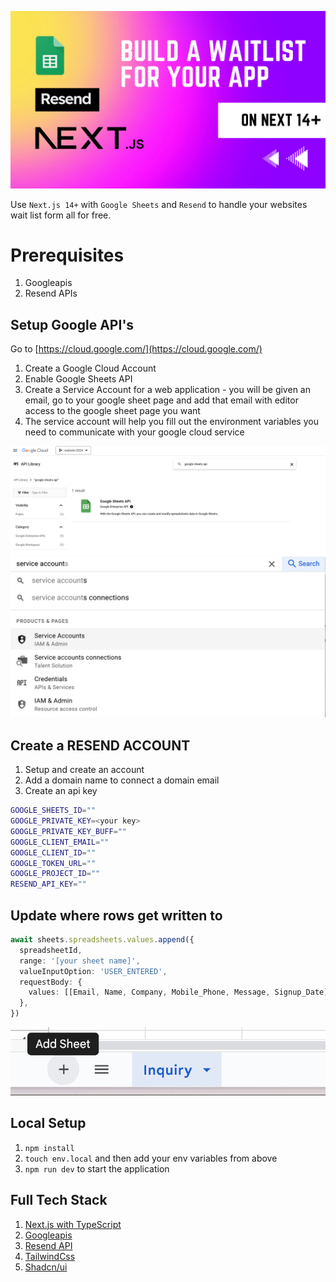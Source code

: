 ![Pic Thumbnail](public/thumbnail.png)

Use `Next.js 14+` with `Google Sheets` and `Resend` to handle your websites wait list form all for free.

# Prerequisites

1. Googleapis
2. Resend APIs

## Setup Google API's

Go to [https://cloud.google.com/](https://cloud.google.com/)

1. Create a Google Cloud Account
2. Enable Google Sheets API
3. Create a Service Account for a web application - you will be given an email, go to your google sheet page and add that email with editor access to the google sheet page you want
4. The service account will help you fill out the environment variables you need to communicate with your google cloud service

![Pic Thumbnail](public/google-setup/api-libary.png)
![Pic Thumbnail](public/google-setup/service-account.png)

## Create a RESEND ACCOUNT

1. Setup and create an account
2. Add a domain name to connect a domain email
3. Create an api key

```sh
GOOGLE_SHEETS_ID=""
GOOGLE_PRIVATE_KEY=<your key>
GOOGLE_PRIVATE_KEY_BUFF=""
GOOGLE_CLIENT_EMAIL=""
GOOGLE_CLIENT_ID=""
GOOGLE_TOKEN_URL=""
GOOGLE_PROJECT_ID=""
RESEND_API_KEY=""
```

## Update where rows get written to

```ts
await sheets.spreadsheets.values.append({
  spreadsheetId,
  range: '[your sheet name]',
  valueInputOption: 'USER_ENTERED',
  requestBody: {
    values: [[Email, Name, Company, Mobile_Phone, Message, Signup_Date]], // Data must be an array of arrays (each inner array represents a row)
  },
})
```

![Pic Thumbnail](public/google-setup/sheet.png)

## Local Setup

1. `npm install`
2. `touch env.local` and then add your env variables from above
3. `npm run dev` to start the application

## Full Tech Stack

1. [Next.js with TypeScript](https://nextjs.org/docs)
2. [Googleapis](https://cloud.google.com/)
3. [Resend API](https://resend.com)
4. [TailwindCss](https://tailwindcss.com)
5. [Shadcn/ui](https://ui.shadcn.com)
